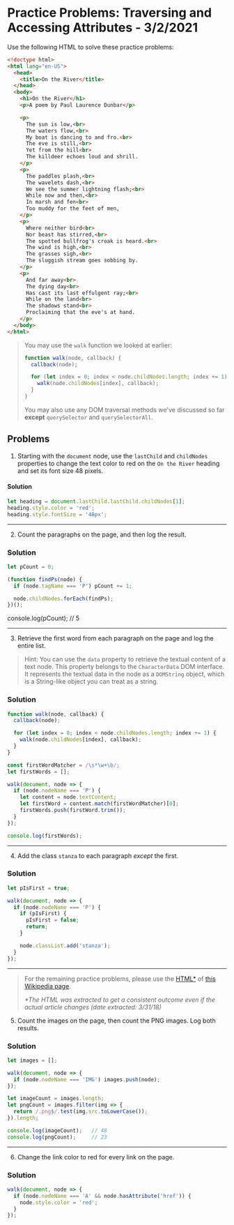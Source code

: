 
# Practice Problems: Traversing and Accessing Attributes - 3/2/2021

Use the following HTML to solve these practice problems:

```html
<!doctype html>
<html lang="en-US">
  <head>
    <title>On the River</title>
  </head>
  <body>
    <h1>On the River</h1>
    <p>A poem by Paul Laurence Dunbar</p>

    <p>
      The sun is low,<br>
      The waters flow,<br>
      My boat is dancing to and fro.<br>
      The eve is still,<br>
      Yet from the hill<br>
      The killdeer echoes loud and shrill.
    </p>
    <p>
      The paddles plash,<br>
      The wavelets dash,<br>
      We see the summer lightning flash;<br>
      While now and then,<br>
      In marsh and fen<br>
      Too muddy for the feet of men,
    </p>
    <p>
      Where neither bird<br>
      Nor beast has stirred,<br>
      The spotted bullfrog's croak is heard.<br>
      The wind is high,<br>
      The grasses sigh,<br>
      The sluggish stream goes sobbing by.
    </p>
    <p>
      And far away<br>
      The dying day<br>
      Has cast its last effulgent ray;<br>
      While on the land<br>
      The shadows stand<br>
      Proclaiming that the eve's at hand.
    </p>
  </body>
</html>
```

> You may use the `walk` function we looked at earlier:
> 
> ```javascript
> function walk(node, callback) {
>   callback(node);
>
>   for (let index = 0; index < node.childNodes.length; index += 1) {
>     walk(node.childNodes[index], callback);
>   }
> }
> ```
>
> You may also use any DOM traversal methods we've discussed so far **except** `querySelector` and `querySelectorAll`.

## Problems

1. Starting with the `document` node, use the `lastChild` and `childNodes` properties to change the text color to red on the `On the River` heading and set its font size 48 pixels.

#### Solution

```javascript
let heading = document.lastChild.lastChild.childNodes[1];
heading.style.color = 'red';
heading.style.fontSize = '48px';
```

---

2. Count the paragraphs on the page, and then log the result.

### Solution

```javascript
let pCount = 0;

(function findPs(node) {
  if (node.tagName === 'P') pCount += 1;

  node.childNodes.forEach(findPs);
})();
```

console.log(pCount);   // 5

---

3. Retrieve the first word from each paragraph on the page and log the entire list.

> Hint: You can use the `data` property to retrieve the textual content of a text node. This property belongs to the `CharacterData` DOM interface. It represents the textual data in the node as a `DOMString` object, which is a String-like object you can treat as a string.

### Solution

```javascript
function walk(node, callback) {
  callback(node);

  for (let index = 0; index < node.childNodes.length; index += 1) {
    walk(node.childNodes[index], callback);
  }
}

const firstWordMatcher = /\s*\w+\b/;
let firstWords = [];

walk(document, node => {
  if (node.nodeName === 'P') {
    let content = node.textContent;
    let firstWord = content.match(firstWordMatcher)[0];
    firstWords.push(firstWord.trim());
  }
});

console.log(firstWords);
```

---

4. Add the class `stanza` to each paragraph *except* the first.

### Solution

```javascript
let pIsFirst = true;

walk(document, node => {
  if (node.nodeName === 'P') {
    if (pIsFirst) {
      pIsFirst = false;
      return;
    }

    node.classList.add('stanza');
  }
});
```

---

> For the remaining practice problems, please use the [HTML*](https://d3905n0khyu9wc.cloudfront.net/the_dom/polar_bear_wiki.html) of [this Wikipedia page](https://en.wikipedia.org/wiki/Polar_bear).
>
> *\*The HTML was extracted to get a consistent outcome even if the actual article changes (date extracted: 3/31/18)*

5. Count the images on the page, then count the PNG images. Log both results.

### Solution

```javascript
let images = [];

walk(document, node => {
  if (node.nodeName === 'IMG') images.push(node);
});

let imageCount = images.length;
let pngCount = images.filter(img => {
  return /.png$/.test(img.src.toLowerCase());
}).length;

console.log(imageCount);   // 48
console.log(pngCount);     // 23
```

---

6. Change the link color to red for every link on the page.

### Solution

```javascript
walk(document, node => {
  if (node.nodeName === 'A' && node.hasAttribute('href')) {
    node.style.color = 'red';
  }
});
```

